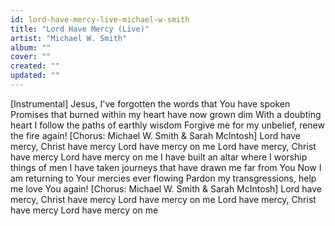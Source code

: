 ```yaml
---
id: lord-have-mercy-live-michael-w-smith
title: "Lord Have Mercy (Live)"
artist: "Michael W. Smith"
album: ""
cover: ""
created: ""
updated: ""
---
```


[Instrumental]
Jesus, I've forgotten the words that You have spoken
Promises that burned within my heart have now grown dim
With a doubting heart I follow the paths of earthly wisdom
Forgive me for my unbelief, renew the fire again!
[Chorus: Michael W. Smith & Sarah McIntosh]
Lord have mercy, Christ have mercy
Lord have mercy on me
Lord have mercy, Christ have mercy
Lord have mercy on me
I have built an altar where I worship things of men
I have taken journeys that have drawn me far from You
Now I am returning to Your mercies ever flowing
Pardon my transgressions, help me love You again!
[Chorus: Michael W. Smith & Sarah McIntosh]
Lord have mercy, Christ have mercy
Lord have mercy on me
Lord have mercy, Christ have mercy
Lord have mercy on me